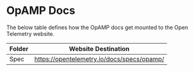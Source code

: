 # OpAMP Docs

The below table defines how the OpAMP docs get mounted to the Open Telemetry website.

|Folder|Website Destination|
| --- | --- |
|Spec | https://opentelemetry.io/docs/specs/opamp/|